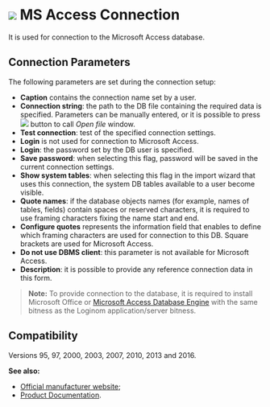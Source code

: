 # ![ ](../../../images/icons/data-sources/db-msaccess_default.svg) MS Access Connection

It is used for connection to the Microsoft Access database.

## Connection Parameters

The following parameters are set during the connection setup:

* **Caption** contains the connection name set by a user.
* **Connection string**: the path to the DB file containing the required data is specified. Parameters can be manually entered, or it is possible to press ![ ](../../../images/extjs-theme/form/open-trigger/open-trigger_default.svg) button to call *Open file* window.
* **Test connection**: test of the specified connection settings.
* **Login** is not used for connection to Microsoft Access.
* **Login**: the password set by the DB user is specified.
* **Save password**: when selecting this flag, password will be saved in the current connection settings.
* **Show system tables**: when selecting this flag in the import wizard that uses this connection, the system DB tables available to a user become visible.
* **Quote names**: if the database objects names (for example, names of tables, fields) contain spaces or reserved characters, it is required to use framing characters fixing the name start and end.
* **Configure quotes** represents the information field that enables to define which framing characters are used for connection to this DB. Square brackets are used for Microsoft Access.
* **Do not use DBMS client**: this parameter is not available for Microsoft Access.
* **Description**: it is possible to provide any reference connection data in this form.

> **Note:** To provide connection to the database, it is required to install Microsoft Office or [Microsoft Access Database Engine](https://www.microsoft.com/en-us/download/details.aspx?id=13255) with the same bitness as the Loginom application/server bitness.

## Compatibility

Versions 95, 97, 2000, 2003, 2007, 2010, 2013 and 2016.

**See also:**

* [Official manufacturer website](https://www.microsoft.com/ru-ru);
* [Product Documentation](https://docs.microsoft.com/ru-ru/).
